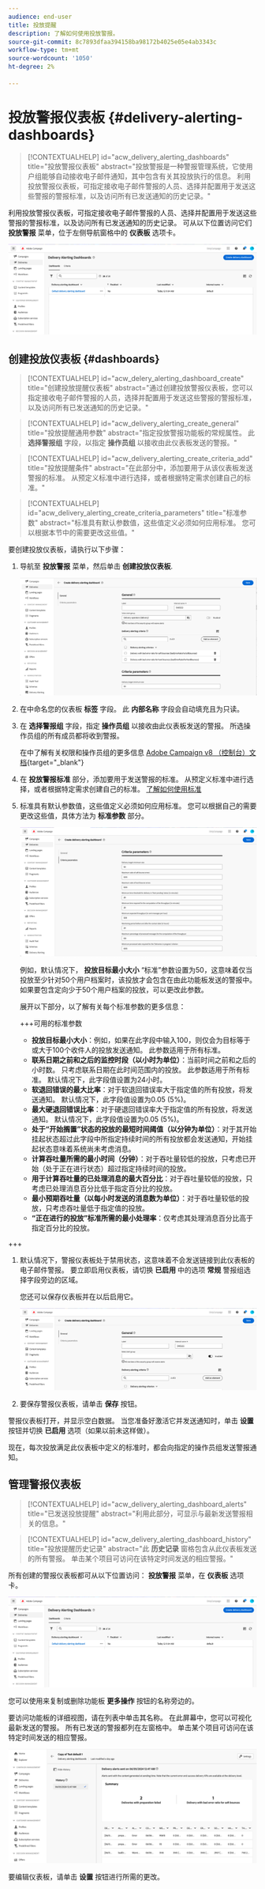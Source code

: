 ```yaml
---
audience: end-user
title: 投放提醒
description: 了解如何使用投放警报。
source-git-commit: 8c7893dfaa394158ba98172b4025e05e4ab3343c
workflow-type: tm+mt
source-wordcount: '1050'
ht-degree: 2%

---
```


# 投放警报仪表板 {#delivery-alerting-dashboards}

>[!CONTEXTUALHELP]
>id="acw_delivery_alerting_dashboards"
>title="投放警报仪表板"
>abstract="投放警报是一种警报管理系统，它使用户组能够自动接收电子邮件通知，其中包含有关其投放执行的信息。 利用投放警报仪表板，可指定接收电子邮件警报的人员、选择并配置用于发送这些警报的警报标准，以及访问所有已发送通知的历史记录。"

利用投放警报仪表板，可指定接收电子邮件警报的人员、选择并配置用于发送这些警报的警报标准，以及访问所有已发送通知的历史记录。 可从以下位置访问它们 **投放警报** 菜单，位于左侧导航窗格中的 **仪表板** 选项卡。

![](assets/alerting-dashboard-list.png)

## 创建投放仪表板 {#dashboards}

>[!CONTEXTUALHELP]
>id="acw_delery_alerting_dashboard_create"
>title="创建投放提醒仪表板"
>abstract="通过创建投放警报仪表板，您可以指定接收电子邮件警报的人员，选择并配置用于发送这些警报的警报标准，以及访问所有已发送通知的历史记录。"

>[!CONTEXTUALHELP]
>id="acw_delivery_alerting_create_general"
>title="投放提醒通用参数"
>abstract="指定投放警报功能板的常规属性。 此 **选择警报组** 字段，以指定 **操作员组** 以接收由此仪表板发送的警报。"

>[!CONTEXTUALHELP]
>id="acw_delivery_alerting_create_criteria_add"
>title="投放提醒条件"
>abstract="在此部分中，添加要用于从该仪表板发送警报的标准。 从预定义标准中进行选择，或者根据特定需求创建自己的标准。"

>[!CONTEXTUALHELP]
>id="acw_delivery_alerting_create_criteria_parameters"
>title="标准参数"
>abstract="标准具有默认参数值，这些值定义必须如何应用标准。 您可以根据本节中的需要更改这些值。"

要创建投放仪表板，请执行以下步骤：

1. 导航至 **投放警报** 菜单，然后单击 **创建投放仪表板**.

   ![](assets/alerting-dashboard.png)

1. 在中命名您的仪表板 **标签** 字段。 此 **内部名称** 字段会自动填充且为只读。

1. 在 **选择警报组** 字段，指定 **操作员组** 以接收由此仪表板发送的警报。 所选操作员组的所有成员都将收到警报。

   在中了解有关权限和操作员组的更多信息 [Adobe Campaign v8 （控制台）文档](https://experienceleague.adobe.com/en/docs/campaign/campaign-v8/admin/permissions/gs-permissions){target="_blank"}

1. 在 **投放警报标准** 部分，添加要用于发送警报的标准。 从预定义标准中进行选择，或者根据特定需求创建自己的标准。 [了解如何使用标准](../msg/delivery-alerting-criteria.md)

1. 标准具有默认参数值，这些值定义必须如何应用标准。 您可以根据自己的需要更改这些值，具体方法为 **标准参数** 部分。

   ![](assets/alerting-criteria-parameters.png)

   例如，默认情况下， **投放目标最小大小** “标准”参数设置为50，这意味着仅当投放至少针对50个用户档案时，该投放才会包含在由此功能板发送的警报中。 如果要包含定向少于50个用户档案的投放，可以更改此参数。

   展开以下部分，以了解有关每个标准参数的更多信息：

   +++可用的标准参数

   * **投放目标最小大小**：例如，如果在此字段中输入100，则仅会为目标等于或大于100个收件人的投放发送通知。 此参数适用于所有标准。
   * **联系日期之前和之后的监控时段（以小时为单位）**：当前时间之前和之后的小时数。 只考虑联系日期在此时间范围内的投放。 此参数适用于所有标准。 默认情况下，此字段值设置为24小时。
   * **软退回错误的最大比率**：对于软退回错误率大于指定值的所有投放，将发送通知。 默认情况下，此字段值设置为0.05 (5%)。
   * **最大硬退回错误比率**：对于硬退回错误率大于指定值的所有投放，将发送通知。 默认情况下，此字段值设置为0.05 (5%)。
   * **处于“开始搁置”状态的投放的最短时间阈值（以分钟为单位）**：对于其开始挂起状态超过此字段中所指定持续时间的所有投放都会发送通知，开始挂起状态意味着系统尚未考虑消息。
   * **计算吞吐量所需的最小时间（分钟）**：对于吞吐量较低的投放，只考虑已开始（处于正在进行状态）超过指定持续时间的投放。
   * **用于计算吞吐量的已处理消息的最大百分比**：对于吞吐量较低的投放，只考虑已处理消息百分比低于指定百分比的投放。
   * **最小预期吞吐量（以每小时发送的消息数为单位）**：对于吞吐量较低的投放，只考虑吞吐量低于指定值的投放。
   * **“正在进行的投放”标准所需的最小处理率**：仅考虑其处理消息百分比高于指定百分比的投放。

+++

1. 默认情况下，警报仪表板处于禁用状态，这意味着不会发送链接到此仪表板的电子邮件警报。 要立即启用仪表板，请切换 **已启用** 中的选项 **常规** 警报组选择字段旁边的区域。

   您还可以保存仪表板并在以后启用它。

   ![](assets/alerting-dashboard-enable.png)

1. 要保存警报仪表板，请单击 **保存** 按钮。

警报仪表板打开，并显示空白数据。 当您准备好激活它并发送通知时，单击 **设置** 按钮并切换 **已启用** 选项（如果以前未这样做）。

现在，每次投放满足此仪表板中定义的标准时，都会向指定的操作员组发送警报通知。

## 管理警报仪表板

>[!CONTEXTUALHELP]
>id="acw_delivery_alerting_dashboard_alerts"
>title="已发送投放提醒"
>abstract="利用此部分，可显示与最新发送警报相关的信息。"

>[!CONTEXTUALHELP]
>id="acw_delivery_alerting_dashboard_history"
>title="投放提醒历史记录"
>abstract="此 **历史记录** 窗格包含从此仪表板发送的所有警报。 单击某个项目可访问在该特定时间发送的相应警报。"

所有创建的警报仪表板都可从以下位置访问： **投放警报** 菜单，在 **仪表板** 选项卡。

![](assets/alerting-dashboard-list.png)

您可以使用来复制或删除功能板 **更多操作** 按钮的名称旁边的。

要访问功能板的详细视图，请在列表中单击其名称。 在此屏幕中，您可以可视化最新发送的警报。 所有已发送的警报都列在左窗格中。 单击某个项目可访问在该特定时间发送的相应警报。

![](assets/alerting-dashboard-details.png)

要编辑仪表板，请单击 **设置** 按钮进行所需的更改。

